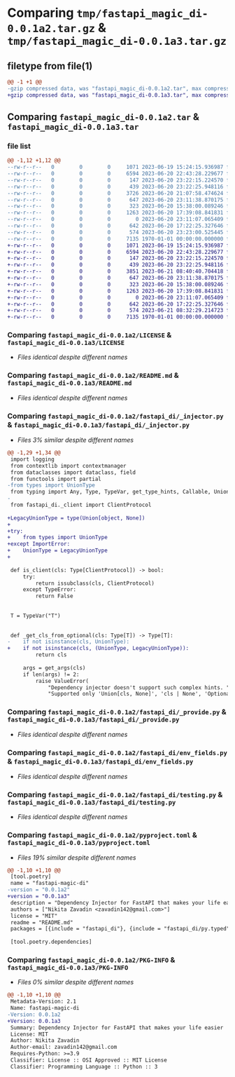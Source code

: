 # Comparing `tmp/fastapi_magic_di-0.0.1a2.tar.gz` & `tmp/fastapi_magic_di-0.0.1a3.tar.gz`

## filetype from file(1)

```diff
@@ -1 +1 @@
-gzip compressed data, was "fastapi_magic_di-0.0.1a2.tar", max compression
+gzip compressed data, was "fastapi_magic_di-0.0.1a3.tar", max compression
```

## Comparing `fastapi_magic_di-0.0.1a2.tar` & `fastapi_magic_di-0.0.1a3.tar`

### file list

```diff
@@ -1,12 +1,12 @@
--rw-r--r--   0        0        0     1071 2023-06-19 15:24:15.936987 fastapi_magic_di-0.0.1a2/LICENSE
--rw-r--r--   0        0        0     6594 2023-06-20 22:43:28.229677 fastapi_magic_di-0.0.1a2/README.md
--rw-r--r--   0        0        0      147 2023-06-20 23:22:15.224570 fastapi_magic_di-0.0.1a2/fastapi_di/__init__.py
--rw-r--r--   0        0        0      439 2023-06-20 23:22:25.948116 fastapi_magic_di-0.0.1a2/fastapi_di/_client.py
--rw-r--r--   0        0        0     3726 2023-06-20 21:07:58.474624 fastapi_magic_di-0.0.1a2/fastapi_di/_injector.py
--rw-r--r--   0        0        0      647 2023-06-20 23:11:38.870175 fastapi_magic_di-0.0.1a2/fastapi_di/_provide.py
--rw-r--r--   0        0        0      323 2023-06-20 15:38:00.089246 fastapi_magic_di-0.0.1a2/fastapi_di/app.py
--rw-r--r--   0        0        0     1263 2023-06-20 17:39:08.841831 fastapi_magic_di-0.0.1a2/fastapi_di/env_fields.py
--rw-r--r--   0        0        0        0 2023-06-20 23:11:07.065409 fastapi_magic_di-0.0.1a2/fastapi_di/py.typed
--rw-r--r--   0        0        0      642 2023-06-20 17:22:25.327646 fastapi_magic_di-0.0.1a2/fastapi_di/testing.py
--rw-r--r--   0        0        0      574 2023-06-20 23:23:00.525445 fastapi_magic_di-0.0.1a2/pyproject.toml
--rw-r--r--   0        0        0     7135 1970-01-01 00:00:00.000000 fastapi_magic_di-0.0.1a2/PKG-INFO
+-rw-r--r--   0        0        0     1071 2023-06-19 15:24:15.936987 fastapi_magic_di-0.0.1a3/LICENSE
+-rw-r--r--   0        0        0     6594 2023-06-20 22:43:28.229677 fastapi_magic_di-0.0.1a3/README.md
+-rw-r--r--   0        0        0      147 2023-06-20 23:22:15.224570 fastapi_magic_di-0.0.1a3/fastapi_di/__init__.py
+-rw-r--r--   0        0        0      439 2023-06-20 23:22:25.948116 fastapi_magic_di-0.0.1a3/fastapi_di/_client.py
+-rw-r--r--   0        0        0     3851 2023-06-21 08:40:40.704418 fastapi_magic_di-0.0.1a3/fastapi_di/_injector.py
+-rw-r--r--   0        0        0      647 2023-06-20 23:11:38.870175 fastapi_magic_di-0.0.1a3/fastapi_di/_provide.py
+-rw-r--r--   0        0        0      323 2023-06-20 15:38:00.089246 fastapi_magic_di-0.0.1a3/fastapi_di/app.py
+-rw-r--r--   0        0        0     1263 2023-06-20 17:39:08.841831 fastapi_magic_di-0.0.1a3/fastapi_di/env_fields.py
+-rw-r--r--   0        0        0        0 2023-06-20 23:11:07.065409 fastapi_magic_di-0.0.1a3/fastapi_di/py.typed
+-rw-r--r--   0        0        0      642 2023-06-20 17:22:25.327646 fastapi_magic_di-0.0.1a3/fastapi_di/testing.py
+-rw-r--r--   0        0        0      574 2023-06-21 08:32:29.214723 fastapi_magic_di-0.0.1a3/pyproject.toml
+-rw-r--r--   0        0        0     7135 1970-01-01 00:00:00.000000 fastapi_magic_di-0.0.1a3/PKG-INFO
```

### Comparing `fastapi_magic_di-0.0.1a2/LICENSE` & `fastapi_magic_di-0.0.1a3/LICENSE`

 * *Files identical despite different names*

### Comparing `fastapi_magic_di-0.0.1a2/README.md` & `fastapi_magic_di-0.0.1a3/README.md`

 * *Files identical despite different names*

### Comparing `fastapi_magic_di-0.0.1a2/fastapi_di/_injector.py` & `fastapi_magic_di-0.0.1a3/fastapi_di/_injector.py`

 * *Files 3% similar despite different names*

```diff
@@ -1,29 +1,34 @@
 import logging
 from contextlib import contextmanager
 from dataclasses import dataclass, field
 from functools import partial
-from types import UnionType
 from typing import Any, Type, TypeVar, get_type_hints, Callable, Union, get_args
-
 from fastapi_di._client import ClientProtocol
 
+LegacyUnionType = type(Union[object, None])
+
+try:
+    from types import UnionType
+except ImportError:
+    UnionType = LegacyUnionType
+
 
 def is_client(cls: Type[ClientProtocol]) -> bool:
     try:
         return issubclass(cls, ClientProtocol)
     except TypeError:
         return False
 
 
 T = TypeVar("T")
 
 
 def _get_cls_from_optional(cls: Type[T]) -> Type[T]:
-    if not isinstance(cls, UnionType):
+    if not isinstance(cls, (UnionType, LegacyUnionType)):
         return cls
 
     args = get_args(cls)
     if len(args) != 2:
         raise ValueError(
             "Dependency injector doesn't support such complex hints. "
             "Supported only 'Union[cls, None]', 'cls | None', 'Optional[cls]'"
```

### Comparing `fastapi_magic_di-0.0.1a2/fastapi_di/_provide.py` & `fastapi_magic_di-0.0.1a3/fastapi_di/_provide.py`

 * *Files identical despite different names*

### Comparing `fastapi_magic_di-0.0.1a2/fastapi_di/env_fields.py` & `fastapi_magic_di-0.0.1a3/fastapi_di/env_fields.py`

 * *Files identical despite different names*

### Comparing `fastapi_magic_di-0.0.1a2/fastapi_di/testing.py` & `fastapi_magic_di-0.0.1a3/fastapi_di/testing.py`

 * *Files identical despite different names*

### Comparing `fastapi_magic_di-0.0.1a2/pyproject.toml` & `fastapi_magic_di-0.0.1a3/pyproject.toml`

 * *Files 19% similar despite different names*

```diff
@@ -1,10 +1,10 @@
 [tool.poetry]
 name = "fastapi-magic-di"
-version = "0.0.1a2"
+version = "0.0.1a3"
 description = "Dependency Injector for FastAPI that makes your life easier"
 authors = ["Nikita Zavadin <zavadin142@gmail.com>"]
 license = "MIT"
 readme = "README.md"
 packages = [{include = "fastapi_di"}, {include = "fastapi_di/py.typed"}]
 
 [tool.poetry.dependencies]
```

### Comparing `fastapi_magic_di-0.0.1a2/PKG-INFO` & `fastapi_magic_di-0.0.1a3/PKG-INFO`

 * *Files 0% similar despite different names*

```diff
@@ -1,10 +1,10 @@
 Metadata-Version: 2.1
 Name: fastapi-magic-di
-Version: 0.0.1a2
+Version: 0.0.1a3
 Summary: Dependency Injector for FastAPI that makes your life easier
 License: MIT
 Author: Nikita Zavadin
 Author-email: zavadin142@gmail.com
 Requires-Python: >=3.9
 Classifier: License :: OSI Approved :: MIT License
 Classifier: Programming Language :: Python :: 3
```

